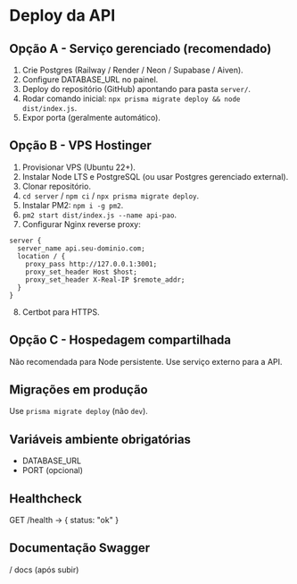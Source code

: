 # Deploy da API

## Opção A - Serviço gerenciado (recomendado)
1. Crie Postgres (Railway / Render / Neon / Supabase / Aiven).
2. Configure DATABASE_URL no painel.
3. Deploy do repositório (GitHub) apontando para pasta `server/`.
4. Rodar comando inicial: `npx prisma migrate deploy && node dist/index.js`.
5. Expor porta (geralmente automático).

## Opção B - VPS Hostinger
1. Provisionar VPS (Ubuntu 22+).
2. Instalar Node LTS e PostgreSQL (ou usar Postgres gerenciado external).
3. Clonar repositório.
4. `cd server` / `npm ci` / `npx prisma migrate deploy`.
5. Instalar PM2: `npm i -g pm2`.
6. `pm2 start dist/index.js --name api-pao`.
7. Configurar Nginx reverse proxy:
```
server {
  server_name api.seu-dominio.com;
  location / {
    proxy_pass http://127.0.0.1:3001;
    proxy_set_header Host $host;
    proxy_set_header X-Real-IP $remote_addr;
  }
}
```
8. Certbot para HTTPS.

## Opção C - Hospedagem compartilhada
Não recomendada para Node persistente. Use serviço externo para a API.

## Migrações em produção
Use `prisma migrate deploy` (não `dev`).

## Variáveis ambiente obrigatórias
- DATABASE_URL
- PORT (opcional)

## Healthcheck
GET /health -> { status: "ok" }

## Documentação Swagger
/ docs (após subir)
